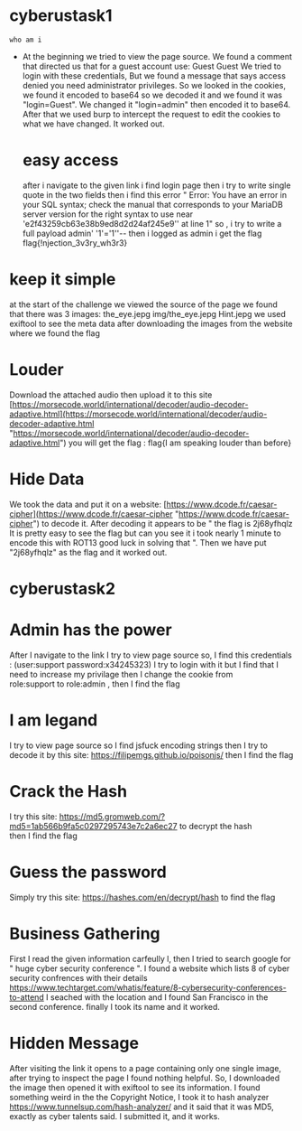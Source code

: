    
# cyberustask1
	who am i 
 - At the beginning we tried to view the page source. We found a comment that directed us that for a guest account use: Guest Guest We tried to login with these credentials, But we found a message that says access denied you need administrator privileges. So we looked in the cookies, we found it encoded to base64 so we decoded it and we found it was "login=Guest". We changed it "login=admin" then encoded it to base64. After that we used burp to intercept the request to edit the cookies to what we have changed. It worked out.
   
   # easy access
    
    after i navigate to the given link i find login page then i try to write single quote in the two fields then i find this error " Error: You have an error in your SQL syntax; check the manual that corresponds to your MariaDB server version for the right syntax to use near 'e2f43259cb63e38b9ed8d2d24af245e9'' at line 1" so , i try to write a full payload admin' '1'='1''-- then i logged as admin i get the flag flag{!njection_3v3ry_wh3r3}

# keep it simple
at the start of the challenge we viewed the source of the page we found that there was 3 images: the_eye.jepg img/the_eye.jepg Hint.jepg we used exiftool to see the meta data after downloading the images from the website where we found the flag

# Louder
Download the attached audio then upload it to this site [https://morsecode.world/international/decoder/audio-decoder-adaptive.html](https://morsecode.world/international/decoder/audio-decoder-adaptive.html "https://morsecode.world/international/decoder/audio-decoder-adaptive.html") you will get the flag :
flag{I am speaking louder than before}

# Hide Data
 
We took the data and put it on a website: [https://www.dcode.fr/caesar-cipher](https://www.dcode.fr/caesar-cipher "https://www.dcode.fr/caesar-cipher") to decode it. After decoding it appears to be " the flag is 2j68yfhqlz It is pretty easy to see the flag but can you see it i took nearly 1 minute to encode this with ROT13 good luck in solving that ". Then we have put "2j68yfhqlz" as the flag and it worked out.


# cyberustask2
# Admin has the power
After I navigate to the link I try to view page source so, I find this credentials : (user:support password:x34245323) I try to login with it but I find that I need to increase my privilage then I change the cookie from role:support to role:admin , then I find the flag


# I am legand
I try to view page source so I find jsfuck encoding strings then I try to decode it by this site: https://filipemgs.github.io/poisonjs/ then I find the flag

# Crack the Hash
I try this site: https://md5.gromweb.com/?md5=1ab566b9fa5c0297295743e7c2a6ec27 to decrypt the hash then I find the flag

# Guess the password
 Simply try this site: https://hashes.com/en/decrypt/hash to find the flag

# Business Gathering
 First I read the given information carfeully l, then I tried to search google for " huge cyber security conference ". I found a website which lists 8 of cyber security confrences with their details https://www.techtarget.com/whatis/feature/8-cybersecurity-conferences-to-attend I seached with the location and I found San Francisco in the second conference. finally I took its name and it worked.

# Hidden Message
 After visiting the link it opens to a page containing only one single image, after trying to inspect the page I found nothing helpful. So, I downloaded the image then opened it with exiftool to see its information. I found something weird in the the Copyright Notice, I took it to hash analyzer https://www.tunnelsup.com/hash-analyzer/ and it said that it was MD5, exactly as cyber talents said. I submitted it, and it works.